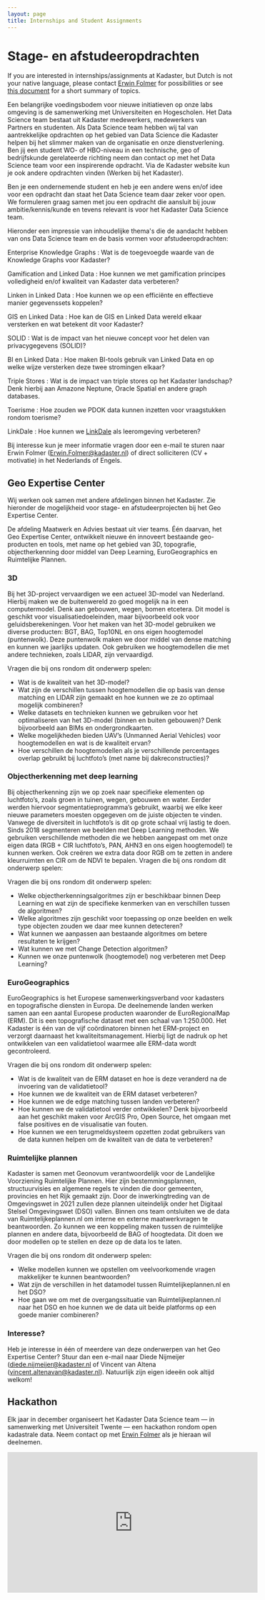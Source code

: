 ```yaml
---
layout: page
title: Internships and Student Assignments
---
```

# Stage- en afstudeeropdrachten

<div class="textbox">
  If you are interested in internships/assignments at Kadaster, but Dutch is not your native language, please contact <a href="mailto:Erwin.Folmer@kadaster.nl">Erwin Folmer</a> for possibilities or see <a href="/assets/pdf/kadaster-thesis-assignments.pdf">this document</a> for a short summary of topics.
</div>

Een belangrijke voedingsbodem voor nieuwe initiatieven op onze labs omgeving is de samenwerking met Universiteiten en Hogescholen.  Het Data Science team bestaat uit Kadaster medewerkers, medewerkers van Partners en studenten.  Als Data Science team hebben wij tal van aantrekkelijke opdrachten op het gebied van Data Science die Kadaster helpen bij het slimmer maken van de organisatie en onze dienstverlening.  Ben jij een student WO- of HBO-niveau in een technische, geo of bedrijfskunde gerelateerde richting neem dan contact op met het Data Science team voor een inspirerende opdracht.  Via de Kadaster website kun je ook andere opdrachten vinden (Werken bij het Kadaster).

Ben je een ondernemende student en heb je een andere wens en/of idee voor een opdracht dan staat het Data Science team daar zeker voor open.  We formuleren graag samen met jou een opdracht die aansluit bij jouw ambitie/kennis/kunde en tevens relevant is voor het Kadaster Data Science team.

Hieronder een impressie van inhoudelijke thema's die de aandacht hebben van ons Data Science team en de basis vormen voor afstudeeropdrachten:

Enterprise Knowledge Graphs
: Wat is de toegevoegde waarde van de Knowledge Graphs voor Kadaster?

Gamification and Linked Data
: Hoe kunnen we met gamification principes volledigheid en/of kwaliteit van Kadaster data verbeteren?

Linken in Linked Data
: Hoe kunnen we op een efficiënte en effectieve manier gegevenssets koppelen?

GIS en Linked Data
: Hoe kan de GIS en Linked Data wereld elkaar versterken en wat betekent dit voor Kadaster?

SOLID
: Wat is de impact van het nieuwe concept voor het delen van privacygegevens (SOLID)?

BI en Linked Data
: Hoe maken BI-tools gebruik van Linked Data en op welke wijze versterken deze twee stromingen elkaar?

Triple Stores
: Wat is de impact van triple stores op het Kadaster landschap?  Denk hierbij aan Amazone Neptune, Oracle Spatial en andere graph databases.

Toerisme
: Hoe zouden we PDOK data kunnen inzetten voor vraagstukken rondom toerisme?

LinkDale
: Hoe kunnen we [LinkDale](http://linkdale.org) als leeromgeving verbeteren?

Bij interesse kun je meer informatie vragen door een e-mail te sturen naar Erwin Folmer ([Erwin.Folmer@kadaster.nl](mailto:Erwin.Folmer@kadaster.nl)) of direct solliciteren (CV + motivatie) in het Nederlands of Engels.

## Geo Expertise Center


Wij werken ook samen met andere afdelingen binnen het Kadaster.  Zie hieronder de mogelijkheid voor stage- en afstudeerprojecten bij het Geo Expertise Center.

De afdeling Maatwerk en Advies bestaat uit vier teams.  Één daarvan, het Geo Expertise Center, ontwikkelt nieuwe én innoveert bestaande geo-producten en tools, met name op het gebied van 3D, topografie, objectherkenning door middel van Deep Learning, EuroGeographics en Ruimtelijke Plannen.

### 3D

Bij het 3D-project vervaardigen we een actueel 3D-model van Nederland. Hierbij maken we de buitenwereld zo goed mogelijk na in een computermodel. Denk aan gebouwen, wegen, bomen etcetera. Dit model is geschikt  voor visualisatiedoeleinden, maar bijvoorbeeld ook voor geluidsberekeningen. Voor het maken van het 3D-model gebruiken we diverse producten: BGT, BAG, Top10NL en ons eigen hoogtemodel (puntenwolk). Deze puntenwolk maken we door middel van dense matching en kunnen we jaarlijks updaten. Ook gebruiken we hoogtemodellen die met andere technieken, zoals LIDAR, zijn vervaardigd.

Vragen die bij ons rondom dit onderwerp spelen:
- Wat is de kwaliteit van het 3D-model?
- Wat zijn de verschillen tussen hoogtemodellen die op basis van dense matching en LIDAR zijn gemaakt en hoe kunnen we ze zo optimaal mogelijk combineren?
- Welke datasets en technieken kunnen we gebruiken voor het optimaliseren van het 3D-model (binnen en buiten gebouwen)? Denk bijvoorbeeld aan BIMs en ondergrondkaarten.
- Welke mogelijkheden bieden UAV’s (Unmanned Aerial Vehicles) voor hoogtemodellen en wat is de kwaliteit ervan?
- Hoe verschillen de hoogtemodellen als je verschillende percentages overlap gebruikt bij luchtfoto’s (met name bij dakreconstructies)?


### Objectherkenning met deep learning

Bij objectherkenning zijn we op zoek naar specifieke elementen op luchtfoto’s, zoals groen in tuinen, wegen, gebouwen en water. Eerder werden hiervoor segmentatieprogramma’s gebruikt, waarbij we elke keer nieuwe parameters moesten opgegeven om de juiste objecten te vinden. Vanwege de diversiteit in luchtfoto’s is dit op grote schaal vrij lastig te doen. Sinds 2018 segmenteren we beelden met Deep Learning methoden. We gebruiken verschillende methoden die we hebben aangepast om met onze eigen data (RGB + CIR luchtfoto’s, PAN, AHN3 en ons eigen hoogtemodel) te kunnen werken. Ook creëren we extra data door RGB om te zetten in andere kleurruimten en CIR om de NDVI te bepalen.
Vragen die bij ons rondom dit onderwerp spelen:

Vragen die bij ons rondom dit onderwerp spelen:
- Welke objectherkenningsalgoritmes zijn er beschikbaar binnen Deep Learning en wat zijn de specifieke kenmerken van en verschillen tussen de algoritmen?
- Welke algoritmes zijn geschikt voor toepassing op onze beelden en welk type objecten zouden we daar mee kunnen detecteren?
- Wat kunnen we aanpassen aan bestaande algoritmes om betere resultaten te krijgen?
- Wat kunnen we met Change Detection algoritmen?
- Kunnen we onze puntenwolk (hoogtemodel) nog verbeteren met Deep Learning?

### EuroGeographics

EuroGeographics is het Europese samenwerkingsverband voor kadasters en topografische diensten in Europa. De deelnemende landen werken samen aan een aantal Europese producten waaronder de EuroRegionalMap (ERM). Dit is een topografische dataset met een schaal van 1:250.000. Het Kadaster is één van de vijf coördinatoren binnen het ERM-project en verzorgt daarnaast het kwaliteitsmanagement. Hierbij ligt de nadruk op het ontwikkelen van een validatietool waarmee alle ERM-data wordt gecontroleerd.

Vragen die bij ons rondom dit onderwerp spelen:
- Wat is de kwaliteit van de ERM dataset en hoe is deze veranderd na de invoering van de validatietool?
- Hoe kunnen we de kwaliteit van de ERM dataset verbeteren?
- Hoe kunnen we de edge matching tussen landen verbeteren?
- Hoe kunnen we de validatietool verder ontwikkelen?  Denk bijvoorbeeld aan het geschikt maken voor ArcGIS Pro, Open Source, het omgaan met false positives en de visualisatie van fouten.
- Hoe kunnen we een terugmeldsysteem opzetten zodat gebruikers van de data kunnen helpen om de kwaliteit van de data te verbeteren?

### Ruimtelijke plannen

Kadaster is samen met Geonovum verantwoordelijk voor de Landelijke Voorziening Ruimtelijke Plannen. Hier zijn bestemmingsplannen, structuurvisies en algemene regels te vinden die door gemeenten, provincies en het Rijk gemaakt zijn. Door de inwerkingtreding van de Omgevingswet in 2021 zullen deze plannen uiteindelijk onder het Digitaal Stelsel Omgevingswet (DSO) vallen. Binnen ons team ontsluiten we de data van Ruimtelijkeplannen.nl om interne en externe maatwerkvragen te beantwoorden. Zo kunnen we een koppeling maken tussen de ruimtelijke plannen en andere data, bijvoorbeeld de BAG of hoogtedata. Dit doen we door modellen op te stellen en deze op de data los te laten.

Vragen die bij ons rondom dit onderwerp spelen:
- Welke modellen kunnen we opstellen om veelvoorkomende vragen makkelijker te kunnen beantwoorden?
- Wat zijn de verschillen in het datamodel tussen Ruimtelijkeplannen.nl en het DSO?
- Hoe gaan we om met de overgangssituatie van Ruimtelijkeplannen.nl naar het DSO en hoe kunnen we de data uit beide platforms op een goede manier combineren?

### Interesse?
Heb je interesse in één of meerdere van deze onderwerpen van het Geo Expertise Center? Stuur dan een e-mail naar Diede Nijmeijer ([diede.nijmeijer@kadaster.nl](mailto:diede.nijmeijer@kadaster.nl) of Vincent van Altena ([vincent.altenavan@kadaster.nl](mailto:vincent.altenavan@kadaster.nl)). Natuurlijk zijn eigen ideeën ook altijd welkom!



## Hackathon

Elk jaar in december organiseert het Kadaster Data Science team ― in
samenwerking met Universiteit Twente ― een hackathon rondom open
kadastrale data. Neem contact op met <a
href="mailto:Erwin.Folmer@kadaster.nl">Erwin Folmer</a> als je hieraan
wil deelnemen.

<iframe width="560" height="315" src="https://www.youtube.com/embed/yak9OTOrxNU" frameborder="0" allow="autoplay; encrypted-media" allowfullscreen>
</iframe>
